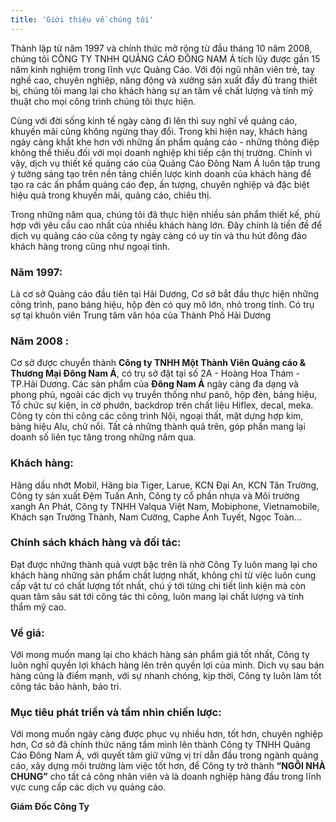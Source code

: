 ```yaml
---
title: 'Giới thiệu về chúng tôi'
---
```


Thành lập từ năm 1997 và chính thức mở rộng từ đầu tháng 10 năm 2008, chúng tôi CÔNG TY TNHH QUẢNG CÁO ĐÔNG NAM Á tích lũy được gần 15 năm kinh nghiệm trong lĩnh vực Quảng Cáo. Với đội ngũ nhân viên trẻ, tay nghề cao, chuyên nghiệp, năng động và xưởng sản xuất đầy đủ trang thiết bị, chúng tôi mang lại cho khách hàng sự an tâm về chất lượng và tính mỹ thuật cho mọi công trình chúng tôi thực hiện.

Cùng với đời sống kinh tế ngày càng đi lên thì suy nghĩ về quảng cáo, khuyến mãi cũng không ngừng thay đổi. Trong khi hiện nay, khách hàng ngày càng khắt khe hơn với những ấn phẩm quảng cáo - những thông điệp không thể thiếu đối với mọi doanh nghiệp khi tiếp cận thị trường. Chính vì vậy, dịch vụ thiết kế quảng cáo của Quảng Cáo Đông Nam Á luôn tập trung ý tưởng sáng tạo trên nền tảng chiến lược kinh doanh của khách hàng để tạo ra các ấn phẩm quảng cáo đẹp, ấn tượng, chuyên nghiệp và đặc biệt hiệu quả trong khuyến mãi, quảng cáo, chiêu thị.

Trong những năm qua, chúng tôi đã thực hiện nhiều sản phẩm thiết kế, phù hợp với yêu cầu cao nhất của nhiều khách hàng lớn. Đây chính là tiền đề để dịch vụ quảng cáo của công ty ngày càng có uy tín và thu hút đông đảo khách hàng trong cũng như ngoại tỉnh.

### Năm 1997:
Là cơ sở Quảng cáo đầu tiên tại Hải Dương, Cơ sở bắt đầu thực hiện những công trình, pano bảng hiệu, hộp đèn có quy mô lớn, nhỏ trong tỉnh. Có trụ sợ tại khuôn viên Trung tâm văn hóa của Thành Phố Hải Dương

### Năm 2008 :
Cơ sở được chuyển thành **Công ty TNHH Một Thành Viên Quảng cáo & Thương Mại Đông Nam Á**, có trụ sở đặt tại số 2A - Hoàng Hoa Thám - TP.Hải Dương. Các sản phẩm của **Đông Nam Á** ngày càng đa dạng và phong phú, ngoài các dịch vụ truyền thống như panô, hộp đèn, bảng hiệu, Tổ chức sự kiện, in cờ phướn, backdrop trên chất liệu Hiflex, decal, meka. Công ty còn thi công các công trình Nội, ngoại thất, mặt dựng hợp kim, bảng hiệu Alu, chử nổi. Tất cả những thành quả trên, góp phần mang lại doanh số liên tục tăng trong những năm qua.

### Khách hàng:
Hãng dầu nhớt Mobil, Hãng bia Tiger, Larue, KCN Đại An, KCN Tân Trường, Công ty sản xuất Đệm Tuấn Anh, Công ty cổ phần nhựa và Môi trường xangh An Phát, Công ty TNHH Valqua Việt Nam, Mobiphone, Vietnamobile, Khách sạn Trường Thành, Nam Cường, Caphe Ánh Tuyết, Ngọc Toàn…

### Chính sách khách hàng và đối tác:
Đạt được những thành quả vượt bậc trên là nhờ Công Ty luôn mang lại cho khách hàng những sản phẩm chất lượng nhất, không chỉ từ việc luôn cung cấp vật tư có chất lượng tốt nhất, chú ý tới từng chi tiết linh kiện mà còn quan tâm sâu sát tới công tác thi công, luôn mang lại chất lượng và tính thẩm mỹ cao.

### Về giá:
Với mong muốn mang lại cho khách hàng sản phẩm giá tốt nhất, Công ty luôn nghĩ quyền lợi khách hàng lên trên quyền lợi của mình. Dich vụ sau bán hàng cũng là điểm mạnh, với sự nhanh chóng, kịp thời, Công ty luôn làm tốt công tác bảo hành, bảo trì.

### Mục tiêu phát triển và tầm nhìn chiến lược:
Với mong muốn ngày càng được phục vụ nhiều hơn, tốt hơn, chuyên nghiệp hơn, Cơ sở đã chính thức nâng tầm mình lên thành Công ty TNHH Quảng Cáo Đông Nam Á, với quyết tâm giữ vững vị trí dẫn đầu trong ngành quảng cáo, xây dựng môi trường làm việc tốt hơn, để Công ty trở thành **“NGÔI NHÀ CHUNG”** cho tất cả công nhân viên và là doanh nghiệp hàng đầu trong lĩnh vực cung cấp các dịch vụ quảng cáo.

<b>Giám Đốc Công Ty</b>